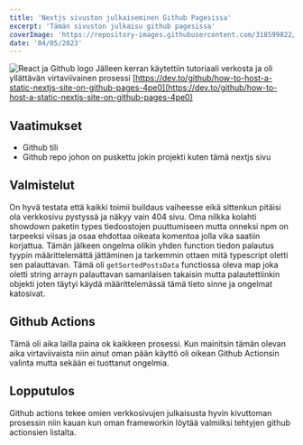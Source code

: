 ```yaml
---
title: 'Nextjs sivuston julkaiseminen Github Pagesissa'
excerpt: 'Tämän sivuston julkaisu github pagesissa'
coverImage: 'https://repository-images.githubusercontent.com/318599822/717eb0e5-78ae-4359-a524-a7a1df7ac11b'
date: '04/05/2023'
---
```


![React ja Github logo](https://repository-images.githubusercontent.com/318599822/717eb0e5-78ae-4359-a524-a7a1df7ac11b)
Jälleen kerran käytettiin tutoriaali verkosta ja oli yllättävän virtaviivainen prosessi [https://dev.to/github/how-to-host-a-static-nextjs-site-on-github-pages-4pe0](https://dev.to/github/how-to-host-a-static-nextjs-site-on-github-pages-4pe0)

Vaatimukset
-----------
- Github tili
- Github repo johon on puskettu jokin projekti kuten tämä nextjs sivu

Valmistelut
-----------
On hyvä testata että kaikki toimii buildaus vaiheesse eikä sittenkun pitäisi ola verkkosivu pystyssä ja näkyy vain 404 sivu. Oma nilkka kolahti showdown paketin types tiedoostojen puuttumiseen mutta onneksi npm on tarpeeksi viisas ja osaa ehdottaa oikeata komentoa jolla vika saatiin korjattua. Tämän jälkeen ongelma olikin yhden function tiedon palautus tyypin määrittelemättä jättäminen ja tarkemmin ottaen mitä typescript oletti sen palauttavan. Tämä oli `getSortedPostsData` functiossa oleva map joka oletti string arrayn palauttavan samanlaisen takaisin mutta palautettiinkin objekti joten täytyi käydä määrittelemässä tämä tieto sinne ja ongelmat katosivat.

Github Actions
--------------
Tämä oli aika lailla paina ok kaikkeen prosessi. Kun mainitsin tämän olevan aika virtaviivaista niin ainut oman pään käyttö oli oikean Github Actionsin valinta mutta sekään ei tuottanut ongelmia.

Lopputulos
----------
Github actions tekee omien verkkosivujen julkaisusta hyvin kivuttoman prosessin niin kauan kun oman frameworkin löytää valmiiksi tehtyjen github actionsien listalta.